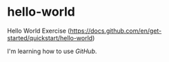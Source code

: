# hello-world
Hello World Exercise (https://docs.github.com/en/get-started/quickstart/hello-world)

I'm learning how to use *GitHub*.
